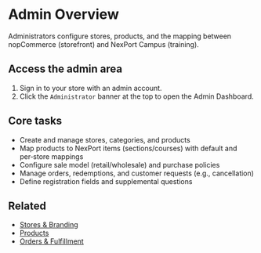 # Admin Overview

Administrators configure stores, products, and the mapping between nopCommerce (storefront) and NexPort Campus (training).

## Access the admin area
1) Sign in to your store with an admin account.
2) Click the `Administrator` banner at the top to open the Admin Dashboard.

## Core tasks
- Create and manage stores, categories, and products
- Map products to NexPort items (sections/courses) with default and per‑store mappings
- Configure sale model (retail/wholesale) and purchase policies
- Manage orders, redemptions, and customer requests (e.g., cancellation)
- Define registration fields and supplemental questions

## Related
* [Stores & Branding](stores.md)
* [Products](products.md)
* [Orders & Fulfillment](orders.md)
